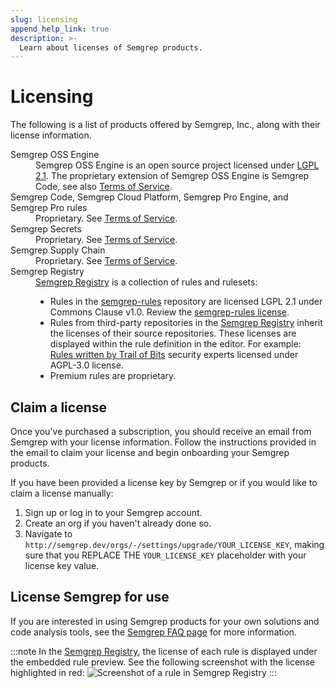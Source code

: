 ```yaml
---
slug: licensing
append_help_link: true
description: >-
  Learn about licenses of Semgrep products.
---
```


# Licensing

The following is a list of products offered by Semgrep, Inc., along with their license information.

<dl>
  <dt>Semgrep OSS Engine</dt>
    <dd>Semgrep OSS Engine is an open source project licensed under <a href="https://github.com/semgrep/semgrep/blob/develop/LICENSE">LGPL 2.1</a>. The proprietary extension of Semgrep OSS Engine is Semgrep Code, see also <a href="https://semgrep.dev/terms">Terms of Service</a>.</dd>
  <dt>Semgrep Code, Semgrep Cloud Platform, Semgrep Pro Engine, and Semgrep Pro rules</dt>
    <dd>Proprietary. See <a href="https://semgrep.dev/terms">Terms of Service</a>.</dd> 
  <dt>Semgrep Secrets</dt>
    <dd>Proprietary. See <a href="https://semgrep.dev/terms">Terms of Service</a>.</dd>
  <dt>Semgrep Supply Chain</dt>
    <dd>Proprietary. See <a href="https://semgrep.dev/terms">Terms of Service</a>.</dd>
  <dt>Semgrep Registry</dt>
    <dd>
    <a href="https://semgrep.dev/explore">Semgrep Registry</a> is a collection of rules and rulesets:
    <ul>
    <li>Rules in the <a href="https://github.com/semgrep/semgrep-rules">semgrep-rules</a> repository are licensed LGPL 2.1 under Commons Clause v1.0. Review the <a href="https://github.com/semgrep/semgrep-rules/blob/develop/LICENSE#L10">semgrep-rules license</a>.</li>
    <li>Rules from third-party repositories in the <a href="https://semgrep.dev/explore">Semgrep Registry</a> inherit the licenses of their source repositories. These licenses are displayed within the rule definition in the editor. For example: <a href="https://semgrep.dev/p/trailofbits">Rules written by Trail of Bits</a> security experts licensed under AGPL-3.0 license.</li>
    <li>Premium rules are proprietary.</li>
    </ul>
    </dd>
</dl>

## Claim a license

Once you've purchased a subscription, you should receive an email from Semgrep
with your license information. Follow the instructions provided in the email to
claim your license and begin onboarding your Semgrep products.

If you have been provided a license key by Semgrep or if you would like to claim a license manually:

1. Sign up or log in to your Semgrep account.
2. Create an org if you haven't already done so.
3. Navigate to `http://semgrep.dev/orgs/-/settings/upgrade/YOUR_LICENSE_KEY`,
   making sure that you REPLACE THE `YOUR_LICENSE_KEY` placeholder with your
   license key value.

## License Semgrep for use

If you are interested in using Semgrep products for your own solutions and code
analysis tools, see the [Semgrep FAQ
page](/faq/#how-are-semgrep-and-its-rules-licensed) for more information.

:::note
In the [Semgrep Registry](https://semgrep.dev/explore), the license of each rule
is displayed under the embedded rule preview. See the following screenshot with
the license highlighted in red:
![Screenshot of a rule in Semgrep Registry](/img/semgrep-registry-license.png)
:::
